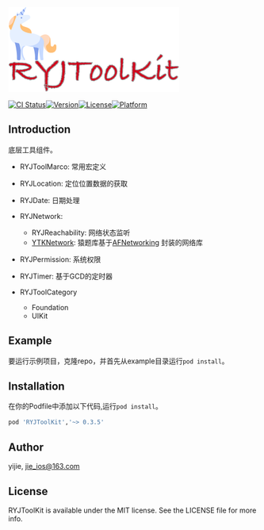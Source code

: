 ![icon_titile](https://github.com/developRen/RYJToolKit/blob/main/icon_titile.png?raw=true)



[![CI Status](https://img.shields.io/travis/developRen/RYJToolKit.svg?style=flat)](https://travis-ci.org/developRen/RYJToolKit)[![Version](https://img.shields.io/cocoapods/v/RYJToolKit.svg?style=flat)](https://cocoapods.org/pods/RYJToolKit)[![License](https://img.shields.io/cocoapods/l/RYJToolKit.svg?style=flat)](https://cocoapods.org/pods/RYJToolKit)[![Platform](https://img.shields.io/cocoapods/p/RYJToolKit.svg?style=flat)](https://cocoapods.org/pods/RYJToolKit)



## Introduction

底层工具组件。

- RYJToolMarco: 常用宏定义

- RYJLocation: 定位位置数据的获取

- RYJDate: 日期处理

- RYJNetwork: 

  - RYJReachability: 网络状态监听
  - [YTKNetwork](https://github.com/yuantiku/YTKNetwork): 猿题库基于[AFNetworking](https://github.com/AFNetworking/AFNetworking) 封装的网络库

- RYJPermission: 系统权限

- RYJTimer: 基于GCD的定时器

- RYJToolCategory

  - Foundation
  - UIKit
  
  

## Example

要运行示例项目，克隆repo，并首先从example目录运行`pod install`。



## Installation

在你的Podfile中添加以下代码,运行`pod install`。

```ruby
pod 'RYJToolKit','~> 0.3.5'
```



## Author

yijie, jie_ios@163.com



## License

RYJToolKit is available under the MIT license. See the LICENSE file for more info.

